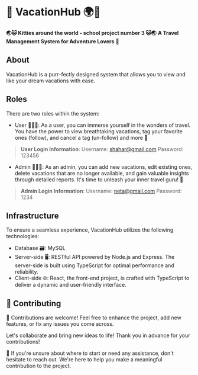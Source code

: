 # 🌴 VacationHub 🌍🐾
**🌏🐱 Kitties around the world - school project number 3 🐱🌏**
**A Travel Management System for Adventure Lovers** 🌟

## About
VacationHub is a purr-fectly designed system that allows you to view and like your dream vacations with ease.

## Roles
There are two roles within the system:

- User 🙋‍♀️🌟: As a user, you can immerse yourself in the wonders of travel. You have the power to view breathtaking vacations, tag your favorite ones (follow), and cancel a tag (un-follow) and more 🌈

> **User Login Information**:
> Username: shahar@gmail.com
> Password: 123456

- Admin 👩‍💼🔑: As an admin, you can add new vacations, edit existing ones, delete vacations that are no longer available, and gain valuable insights through detailed reports. It's time to unleash your inner travel guru! 💼

> **Admin Login Information**:
> Username: neta@gmail.com
> Password: 1234

## Infrastructure
To ensure a seamless experience, VacationHub utilizes the following technologies:

- Database 🗃️: MySQL
- Server-side 🖥️: RESTful API powered by Node.js and Express. The server-side is built using TypeScript for optimal performance and reliability.
- Client-side 🌐: React, the front-end project, is crafted with TypeScript to deliver a dynamic and user-friendly interface.

## 🤝 Contributing

🎉 Contributions are welcome! Feel free to enhance the project, add new features, or fix any issues you come across. 

Let's collaborate and bring new ideas to life! Thank you in advance for your contributions!

🌟 If you're unsure about where to start or need any assistance, don't hesitate to reach out. We're here to help you make a meaningful contribution to the project. 